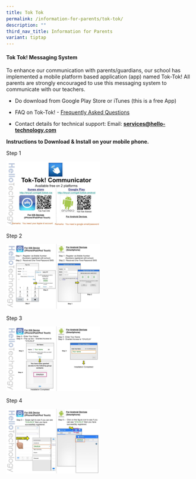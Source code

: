 ```yaml
---
title: Tok Tok
permalink: /information-for-parents/tok-tok/
description: ""
third_nav_title: Information for Parents
variant: tiptap
---
```

<h4><strong>Tok Tok! Messaging System</strong></h4>
<p>To enhance our communication with parents/guardians, our school has implemented
a mobile platform based application (app) named Tok-Tok! All parents are
strongly encouraged to use this messaging system to communicate with our
teachers.</p>
<ul data-tight="true" class="tight">
<li>
<p>Do download from Google Play Store or iTunes (this is a free App)</p>
</li>
<li>
<p>FAQ on Tok-Tok! -&nbsp;<a href="https://www.tok-tok.me/faq.FAQ.html?pageId=FAQ" rel="noopener" target="_blank">Frequently Asked Questions</a>
</p>
</li>
<li>
<p>Contact details for technical support: Email:&nbsp;<strong><a href="mailto:services@hello-technology.com" rel="noopener noreferrer nofollow" target="">services@hello-technology.com</a></strong>
</p>
</li>
</ul>
<p><strong>Instructions to Download &amp; Install on your mobile phone.</strong>
</p>
<p>Step 1</p>
<div class="isomer-image-wrapper">
<img style="width: 50%;" height="auto" width="100%" src="/images/tt1.jpg">
</div>
<p>Step 2</p>
<div class="isomer-image-wrapper">
<img style="width: 50%;" height="auto" width="100%" src="/images/tt2.jpg">
</div>
<p>Step 3</p>
<div class="isomer-image-wrapper">
<img style="width: 50%;" height="auto" width="100%" src="/images/tt3.jpg">
</div>
<p>Step 4</p>
<div class="isomer-image-wrapper">
<img style="width: 50%;" height="auto" width="100%" src="/images/tt4.jpg">
</div>
<p></p>